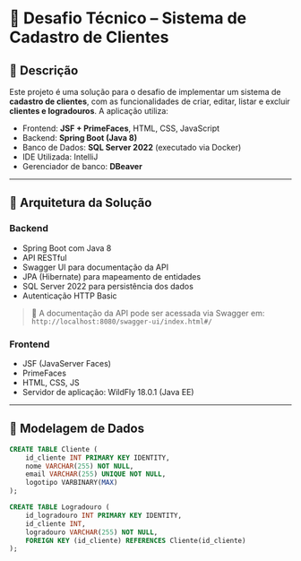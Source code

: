 # 💼 Desafio Técnico – Sistema de Cadastro de Clientes

## 📘 Descrição

Este projeto é uma solução para o desafio de implementar um sistema de **cadastro de clientes**, com as funcionalidades de criar, editar, listar e excluir **clientes e logradouros**. A aplicação utiliza:

- Frontend: **JSF + PrimeFaces**, HTML, CSS, JavaScript  
- Backend: **Spring Boot (Java 8)**  
- Banco de Dados: **SQL Server 2022** (executado via Docker)  
- IDE Utilizada: IntelliJ  
- Gerenciador de banco: **DBeaver**

---

## 📐 Arquitetura da Solução

### Backend
- Spring Boot com Java 8  
- API RESTful  
- Swagger UI para documentação da API  
- JPA (Hibernate) para mapeamento de entidades  
- SQL Server 2022 para persistência dos dados  
- Autenticação HTTP Basic  

> 📄 A documentação da API pode ser acessada via Swagger em:  
> `http://localhost:8080/swagger-ui/index.html#/` 

### Frontend
- JSF (JavaServer Faces)  
- PrimeFaces  
- HTML, CSS, JS  
- Servidor de aplicação: WildFly 18.0.1 (Java EE)

---

## 🧱 Modelagem de Dados

```sql
CREATE TABLE Cliente (
    id_cliente INT PRIMARY KEY IDENTITY,
    nome VARCHAR(255) NOT NULL,
    email VARCHAR(255) UNIQUE NOT NULL,
    logotipo VARBINARY(MAX)
);

CREATE TABLE Logradouro (
    id_logradouro INT PRIMARY KEY IDENTITY,
    id_cliente INT,
    logradouro VARCHAR(255) NOT NULL,
    FOREIGN KEY (id_cliente) REFERENCES Cliente(id_cliente)
);
